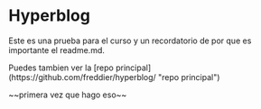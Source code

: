 # Hyperblog
<p>Este es una prueba para el curso y un recordatorio de por que es importante el readme.md.<p/>
<p>Puedes tambien ver la [repo principal](https://github.com/freddier/hyperblog/ "repo principal")</p>
~~primera vez que hago eso~~
